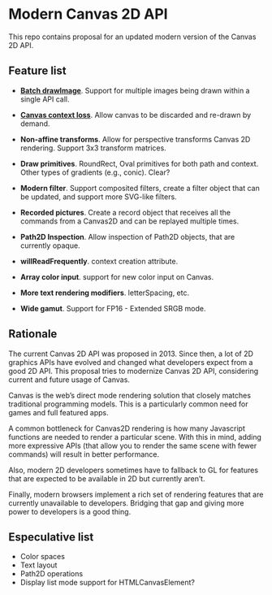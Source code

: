 Modern Canvas 2D API
====================

This repo contains proposal for an updated modern version of the Canvas 2D API.

Feature list
------------

- [**Batch drawImage**](spec/batch-drawimage.md). Support for multiple images being drawn within a single API call.

- [**Canvas context loss**](spec/context-loss.md). Allow canvas to be discarded and re-drawn by demand.

- **Non-affine transforms**. Allow for perspective transforms Canvas 2D rendering. Support 3x3 transform matrices.

- **Draw primitives**. RoundRect, Oval primitives for both path and context. Other types of gradients (e.g., conic). Clear?

- **Modern filter**. Support composited filters, create a filter object that can be updated, and support more SVG-like filters.

- **Recorded pictures**. Create a record object that receives all the commands from a Canvas2D and can be replayed multiple times.

- **Path2D Inspection**. Allow inspection of Path2D objects, that are currently opaque.

- **willReadFrequently**. context creation attribute.

- **Array color input**. support for new color input on Canvas.

- **More text rendering modifiers**. letterSpacing, etc.

- **Wide gamut**. Support for FP16 - Extended SRGB mode.


Rationale
---------

The current Canvas 2D API was proposed in 2013. Since then, a lot of 2D graphics APIs have evolved and changed what developers expect from a good 2D API. This proposal tries to modernize Canvas 2D API, considering current and future usage of Canvas.

Canvas is the web’s direct mode rendering solution that closely matches traditional programming models. This is a particularly common need for games and full featured apps.

A common bottleneck for Canvas2D rendering is how many Javascript functions are needed to render a particular scene. With this in mind, adding more expressive APIs (that allow you to render the same scene with fewer commands) will result in better performance.

Also, modern 2D developers sometimes have to fallback to GL for features that are expected to be available in 2D but currently aren’t.

Finally, modern browsers implement a rich set of rendering features that are currently unavailable to developers. Bridging that gap and giving more power to developers is a good thing.


Especulative list
-----------------

- Color spaces
- Text layout
- Path2D operations
- Display list mode support for HTMLCanvasElement?
